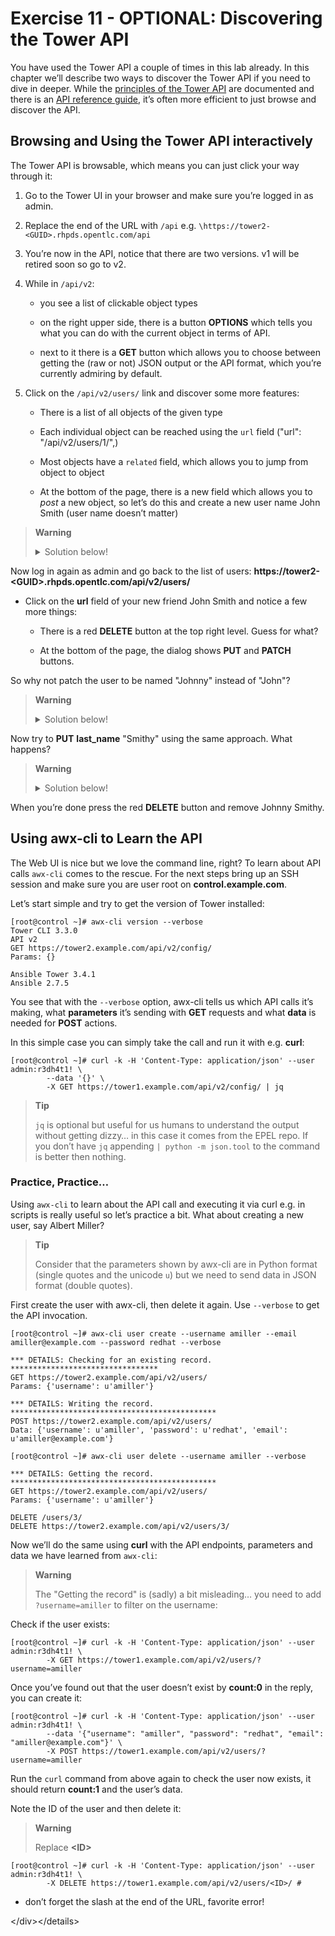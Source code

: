 # Exercise 11 - OPTIONAL: Discovering the Tower API

You have used the Tower API a couple of times in this lab already. In
this chapter we’ll describe two ways to discover the Tower API if you
need to dive in deeper. While the [principles of the Tower
API](https://docs.ansible.com/ansible-tower/latest/html/towerapi/index.html)
are documented and there is an [API reference
guide](https://docs.ansible.com/ansible-tower/latest/html/towerapi/api_ref.html#/),
it’s often more efficient to just browse and discover the API.

## Browsing and Using the Tower API interactively

The Tower API is browsable, which means you can just click your way
through it:

1.  Go to the Tower UI in your browser and make sure you’re logged in as
    admin.

2.  Replace the end of the URL with `/api` e.g.
    `\https://tower2-<GUID>.rhpds.opentlc.com/api`

3.  You’re now in the API, notice that there are two versions. v1 will
    be retired soon so go to v2.

4.  While in `/api/v2`:

      - you see a list of clickable object types

      - on the right upper side, there is a button **OPTIONS** which
        tells you what you can do with the current object in terms of
        API.

      - next to it there is a **GET** button which allows you to choose
        between getting the (raw or not) JSON output or the API format,
        which you’re currently admiring by default.

5.  Click on the `/api/v2/users/` link and discover some more features:

      - There is a list of all objects of the given type

      - Each individual object can be reached using the `url` field
        ("url": "/api/v2/users/1/",)

      - Most objects have a `related` field, which allows you to jump
        from object to object

      - At the bottom of the page, there is a new field which allows you
        to *post* a new object, so let’s do this and create a new user
        name John Smith (user name doesn’t matter)


> **Warning**
>
> <details><summary>Solution below!</summary>
> <p>
> The JSON should roughly look like this:
>
>     {
>         "username": "jsmith",
>         "first_name": "John",
>         "last_name": "Smith",
>         "email": "jsmith@example.com",
>         "is_superuser": false,
>         "is_system_auditor": false,
>         "password": "redhat"
>     }
>
> and the result should be a 201 telling you about your success. You can
> log-in with the password and see that you see… nothing, because you have
> no rights.
> </p>
> </details>

Now log in again as admin and go back to the list of users:
**https://tower2-\<GUID\>.rhpds.opentlc.com/api/v2/users/**

  - Click on the **url** field of your new friend John Smith and notice
    a few more things:

      - There is a red **DELETE** button at the top right level. Guess
        for what?

      - At the bottom of the page, the dialog shows **PUT** and
        **PATCH** buttons.

So why not patch the user to be named "Johnny" instead of "John"?

> **Warning**
>
> <details><summary>Solution below!</summary>
> <p>
> Add this to the **CONTENT** field:
>
>     {
>         "first_name": "Johnny"
>     }
>
> And press the **PATCH** button.
> </p>
> </details>

Now try to **PUT** **last\_name** "Smithy" using the same approach. What
happens?

> **Warning**
>
> <details><summary>Solution below!</summary>
> <p>
> Enter this into the **CONTENT** field and press **PUT**:
>
>     {
>         "last_name": "Smithy"
>     }
>
> This will fail. In the case of **PUT** you need to enter all mandatory
> fields, even if you don’t want to modify them:
>
>     {
>         "username": "jsmith",
>         "last_name": "Smithy"
>     }
> </p>
> </details>

When you’re done press the red **DELETE** button and remove Johnny
Smithy.

## Using awx-cli to Learn the API

The Web UI is nice but we love the command line, right? To learn about
API calls `awx-cli` comes to the rescue. For the next steps bring up an
SSH session and make sure you are user root on **control.example.com**.

Let’s start simple and try to get the version of Tower installed:

    [root@control ~]# awx-cli version --verbose
    Tower CLI 3.3.0
    API v2
    GET https://tower2.example.com/api/v2/config/
    Params: {}

    Ansible Tower 3.4.1
    Ansible 2.7.5

You see that with the `--verbose` option, awx-cli tells us which API
calls it’s making, what **parameters** it’s sending with **GET**
requests and what **data** is needed for **POST** actions.

In this simple case you can simply take the call and run it with e.g.
**curl**:

    [root@control ~]# curl -k -H 'Content-Type: application/json' --user admin:r3dh4t1! \
            --data '{}' \
            -X GET https://tower1.example.com/api/v2/config/ | jq

> **Tip**
>
> `jq` is optional but useful for us humans to understand the output
> without getting dizzy… in this case it comes from the EPEL repo. If
> you don’t have `jq` appending `| python -m json.tool` to the command
> is better then nothing.

### Practice, Practice…

Using `awx-cli` to learn about the API call and executing it via curl
e.g. in scripts is really useful so let’s practice a bit. What about
creating a new user, say Albert Miller?

> **Tip**
>
> Consider that the parameters shown by awx-cli are in Python format
> (single quotes and the unicode `u`) but we need to send data in JSON
> format (double quotes).

First create the user with awx-cli, then delete it again. Use
`--verbose` to get the API invocation.

    [root@control ~]# awx-cli user create --username amiller --email amiller@example.com --password redhat --verbose

    *** DETAILS: Checking for an existing record. *********************************
    GET https://tower2.example.com/api/v2/users/
    Params: {'username': u'amiller'}

    *** DETAILS: Writing the record. **********************************************
    POST https://tower2.example.com/api/v2/users/
    Data: {'username': u'amiller', 'password': u'redhat', 'email': u'amiller@example.com'}

    [root@control ~]# awx-cli user delete --username amiller --verbose

    *** DETAILS: Getting the record. **********************************************
    GET https://tower2.example.com/api/v2/users/
    Params: {'username': u'amiller'}

    DELETE /users/3/
    DELETE https://tower2.example.com/api/v2/users/3/

Now we’ll do the same using **curl** with the API endpoints, parameters
and data we have learned from `awx-cli`:

> **Warning**
>
> The "Getting the record" is (sadly) a bit misleading… you need to add
> `?username=amiller` to filter on the username:

Check if the user exists:

    [root@control ~]# curl -k -H 'Content-Type: application/json' --user admin:r3dh4t1! \
            -X GET https://tower1.example.com/api/v2/users/?username=amiller

Once you’ve found out that the user doesn’t exist by **count:0** in the
reply, you can create it:

    [root@control ~]# curl -k -H 'Content-Type: application/json' --user admin:r3dh4t1! \
            --data '{"username": "amiller", "password": "redhat", "email": "amiller@example.com"}' \
            -X POST https://tower1.example.com/api/v2/users/?username=amiller

Run the `curl` command from above again to check the user now exists, it
should return **count:1** and the user’s data.

Note the ID of the user and then delete it:

> **Warning**
>
> Replace **\<ID\>**

    [root@control ~]# curl -k -H 'Content-Type: application/json' --user admin:r3dh4t1! \
            -X DELETE https://tower1.example.com/api/v2/users/<ID>/ #

  - don’t forget the slash at the end of the URL, favorite error\!

\</div\>\</details\>
